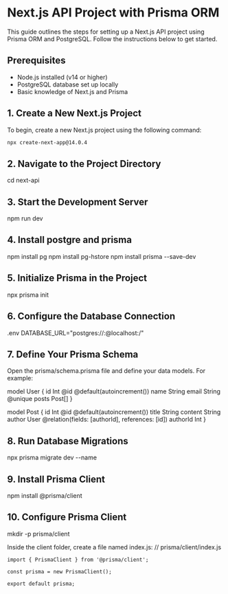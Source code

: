 # Next.js API Project with Prisma ORM

This guide outlines the steps for setting up a Next.js API project using Prisma ORM and PostgreSQL. Follow the instructions below to get started.

## Prerequisites

- Node.js installed (v14 or higher)
- PostgreSQL database set up locally
- Basic knowledge of Next.js and Prisma

## 1. Create a New Next.js Project

To begin, create a new Next.js project using the following command:

```bash
npx create-next-app@14.0.4
```

## 2. Navigate to the Project Directory
cd next-api

## 3. Start the Development Server
npm run dev

## 4. Install postgre and prisma
npm install pg
npm install pg-hstore
npm install prisma --save-dev

## 5. Initialize Prisma in the Project
npx prisma init

## 6. Configure the Database Connection
.env
DATABASE_URL="postgres://<username>:<password>@localhost:<port>/<database>"

## 7. Define Your Prisma Schema
Open the prisma/schema.prisma file and define your data models. For example:

model User {
  id    Int     @id @default(autoincrement())
  name  String
  email String  @unique
  posts Post[]
}

model Post {
  id     Int     @id @default(autoincrement())
  title  String
  content String
  author  User   @relation(fields: [authorId], references: [id])
  authorId Int
}

## 8. Run Database Migrations
npx prisma migrate dev --name <migration-name>

## 9. Install Prisma Client
npm install @prisma/client

## 10. Configure Prisma Client
mkdir -p prisma/client

Inside the client folder, create a file named index.js:
// prisma/client/index.js

```
import { PrismaClient } from '@prisma/client';

const prisma = new PrismaClient();

export default prisma;
```